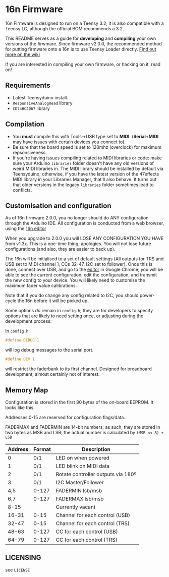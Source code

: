 # 16n Firmware

16n Firmware is designed to run on a Teensy 3.2; it is also compatible with a Teensy LC, although the official BOM recommends a 3.2.

This README serves as a guide for **developing** and **compiling** your own versions of the firwmare. Since firmware v2.0.0, the recommended method for putting firmware onto a 16n is to use Teensy Loader directly. [Find out more on the wiki][load-firmware]

If you are interested in compiling your own firmware, or hacking on it, read on!

## Requirements

- Latest Teensyduino install.
- `ResponsiveAnalogRead` library
- `CD74HC4067` library

## Compilation

- You **must** compile this with Tools->USB type set to **MIDI**. (**Serial+MIDI** may have issues with certain devices you connect to).
- Be sure that the board speed is set to 120mhz (overclock) for maximum repsonsiveness.
- If you're having issues compiling related to MIDI libraries or code: make sure your Arduino `libraries` folder doesn't have any old versions of weird MIDI libraries in. The MIDI library should be installed by default via Teensyduino; otherwise, if you have the latest version of the 47effects MIDI library in your Libraries Manager, that'll also behave. It turns out that older versions in the legacy `libraries` folder sometimes lead to conflicts.

## Customisation and configuration

As of 16n firmware 2.0.0, you no longer should do ANY configuration through the Arduino IDE. All configuration is conducted from a web browser, using the [16n editor][editor]

When you upgrade to 2.0.0 you will LOSE ANY CONFIGURATION YOU HAVE from v1.3x. This is a one-time thing; apologies. You will not lose future configurations (and also, they are easier to back up).

The 16n will be initialised to a set of default settings (All outputs for TRS and USB set to MIDI channel 1, CCs 32-47, I2C set to follower). Once this is done, connect over USB, and go to the [editor][editor] in Google Chrome; you will be able to see the current configuration, edit the configuration, and transmit the new config to your device. You will likely need to customise the maximum fader value calibrations.

Note that if you do change any config related to I2C, you should power-cycle the 16n before it will be picked up.

Some options _do_ remain in `config.h`; they are for developers to specify options that are likely to need setting once, or adjusting during the development process:

In `config.h`

```C
#define DEBUG 1
```

will log debug messages to the serial port.

```C
#define DEV 1
```

will restrict the faderbank to its first channel. Designed for breadboard development; almost certainly not of interest.

## Memory Map

Configuration is stored in the first 80 bytes of the on-board EEPROM. It looks like this:

Addresses 0-15 are reserved for configuration flags/data.

FADERMAX and FADERMIN are 14-bit numbers; as such, they are stored in two bytes as MSB and LSB; the actual number is calculated by `(MSB << 8) + LSB`

| Address | Format |            Description             |
|---------|--------|------------------------------------|
| 0       | 0/1    | LED on when powered                |
| 1       | 0/1    | LED blink on MIDI data             |
| 2       | 0/1    | Rotate controller outputs via 180º |
| 3       | 0/1    | I2C Master/Follower                |
| 4,5     | 0-127  | FADERMIN lsb/msb                   |
| 6,7     | 0-127  | FADERMAX lsb/msb                   |
| 8-15    |        | Currently vacant                   |
| 16-31   | 0-15   | Channel for each control (USB)     |
| 32-47   | 0-15   | Channel for each control (TRS)     |
| 48-63   | 0-127  | CC for each control (USB)          |
| 64-79   | 0-127  | CC for each control (TRS)          |

## LICENSING

see `LICENSE`

[load-firmware]: https://github.com/16n-faderbank/16n/wiki/Firmware:-installation-instructions
[editor]: https://16n-faderbank.github.io/editor
